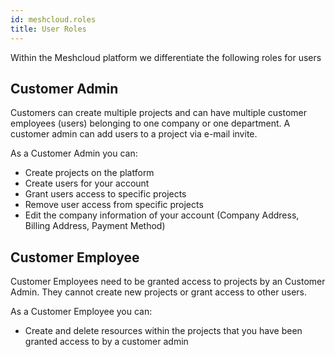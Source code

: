 ```yaml
---
id: meshcloud.roles
title: User Roles
---
```


Within the Meshcloud platform we differentiate the following roles for users

## Customer Admin

Customers can create multiple projects and can have multiple customer employees \(users\) belonging to one company or one department. A customer admin can add users to a project via e-mail invite. 

As a Customer Admin you can:

* Create projects on the platform
* Create users for your account
* Grant users access to specific projects
* Remove user access from specific projects
* Edit the company information of your account \(Company Address, Billing Address, Payment Method\)

## Customer Employee

Customer Employees need to be granted access to projects by an Customer Admin. They cannot create new projects or grant access to other users.

As a Customer Employee you can:

* Create and delete resources within the projects that you have been granted access to by a customer admin
